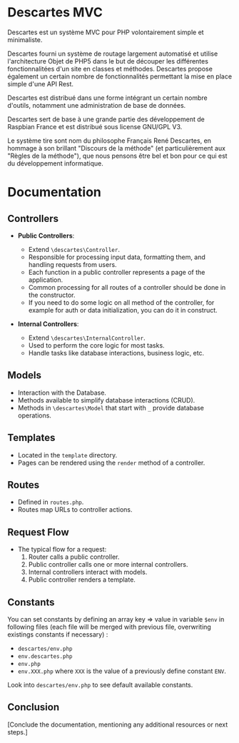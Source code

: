 # Descartes MVC
Descartes est un système MVC pour PHP volontairement simple et minimaliste.

Descartes fourni un système de routage largement automatisé et utilise l'architecture Objet de PHP5 dans le but de découper les différentes fonctionnalitées d'un site en classes et méthodes.
Descartes propose également un certain nombre de fonctionnalités permettant la mise en place simple d'une API Rest.

Descartes est distribué dans une forme intégrant un certain nombre d'outils, notamment une administration de base de données.

Descartes sert de base à une grande partie des développement de Raspbian France et est distribué sous license GNU/GPL V3.

Le système tire sont nom du philosophe Français René Descartes, en hommage à son brillant "Discours de la méthode" (et particulièrement aux "Règles de la méthode"), que nous pensons être bel et bon pour ce qui est du développement informatique.


# Documentation

## Controllers
- **Public Controllers**:
  - Extend `\descartes\Controller`.
  - Responsible for processing input data, formatting them, and handling requests from users.
  - Each function in a public controller represents a page of the application.
  - Common processing for all routes of a controller should be done in the constructor.
  - If you need to do some logic on all method of the controller, for example for auth or data initialization, you can do it in construct.

- **Internal Controllers**:
  - Extend `\descartes\InternalController`.
  - Used to perform the core logic for most tasks.
  - Handle tasks like database interactions, business logic, etc.

## Models
- Interaction with the Database.
- Methods available to simplify database interactions (CRUD).
- Methods in `\descartes\Model` that start with `_` provide database operations.

## Templates
- Located in the `template` directory.
- Pages can be rendered using the `render` method of a controller.

## Routes
- Defined in `routes.php`.
- Routes map URLs to controller actions.

## Request Flow
- The typical flow for a request:
  1. Router calls a public controller.
  2. Public controller calls one or more internal controllers.
  3. Internal controllers interact with models.
  4. Public controller renders a template.

## Constants
You can set constants by defining an array key => value in variable `$env` in following files (each file will be merged with previous file, overwriting existings constants if necessary) :
- `descartes/env.php`
- `env.descartes.php`
- `env.php`
- `env.XXX.php` where `XXX` is the value of a previously define constant `ENV`.

Look into `descartes/env.php` to see default available constants.

## Conclusion
[Conclude the documentation, mentioning any additional resources or next steps.]
